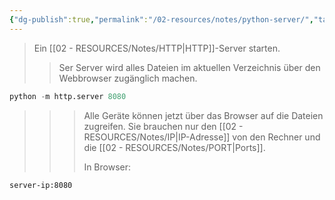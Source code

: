 ```yaml
---
{"dg-publish":true,"permalink":"/02-resources/notes/python-server/","tags":["code/python","software/server","netzwerk/protocol"],"noteIcon":"","updated":"2024-11-02T22:48:21.000+01:00"}
---
```


>Ein [[02 - RESOURCES/Notes/HTTP\|HTTP]]-Server starten.
>>Ser Server wird alles Dateien im aktuellen Verzeichnis über den Webbrowser zugänglich machen.

```python
python -m http.server 8080
```

>>>Alle Geräte können jetzt über das Browser auf die Dateien zugreifen. Sie brauchen nur den [[02 - RESOURCES/Notes/IP\|IP-Adresse]] von den Rechner und die [[02 - RESOURCES/Notes/PORT\|Ports]].
>>>
>>>In Browser:

```bash
server-ip:8080
```